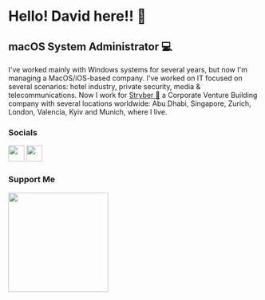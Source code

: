 Hello! David here!! 👋
=============================================================================================================================

macOS System Administrator 💻
-----------------------------

I've worked mainly with Windows systems for several years, but now I'm managing a MacOS/iOS-based company. I've worked on IT focused on several scenarios: hotel industry, private security, media & telecommunications. Now I work for [Stryber 🚀](http://stryber.com) a Corporate Venture Building company with several locations worldwide: Abu Dhabi, Singapore, Zurich, London, Valencia, Kyiv and Munich, where I live. 


### Socials

<p align="left"> <a href="https://www.github.com/davidlahoz" target="_blank" rel="noreferrer"><img src="https://raw.githubusercontent.com/danielcranney/readme-generator/main/public/icons/socials/github.svg" width="32" height="32" /></a> <a href="https://www.linkedin.com/in/davidlahoz/" target="_blank" rel="noreferrer"><img src="https://raw.githubusercontent.com/danielcranney/readme-generator/main/public/icons/socials/linkedin.svg" width="32" height="32" /></a></p>

### Support Me

<a href="https://www.buymeacoffee.com/davidlahoz"><img src="https://cdn.buymeacoffee.com/buttons/v2/default-yellow.png" width="200" /></a>
